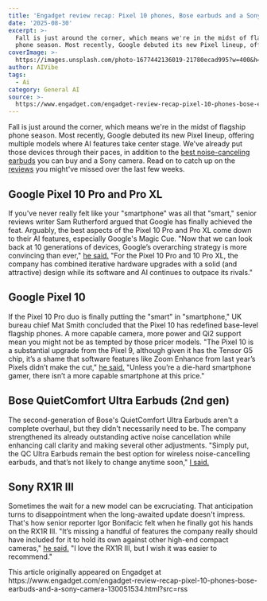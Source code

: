 ```yaml
---
title: 'Engadget review recap: Pixel 10 phones, Bose earbuds and a Sony camera'
date: '2025-08-30'
excerpt: >-
  Fall is just around the corner, which means we're in the midst of flagship
  phone season. Most recently, Google debuted its new Pixel lineup, offering...
coverImage: >-
  https://images.unsplash.com/photo-1677442136019-21780ecad995?w=400&h=200&fit=crop&auto=format
author: AIVibe
tags:
  - Ai
category: General AI
source: >-
  https://www.engadget.com/engadget-review-recap-pixel-10-phones-bose-earbuds-and-a-sony-camera-130051534.html?src=rss
---
```

<p>Fall is just around the corner, which means we're in the midst of flagship phone season. Most recently, Google debuted its new Pixel lineup, offering multiple models where AI features take center stage. We've already put those devices through their paces, in addition to the <a data-i13n="cpos:1;pos:1" href="https://www.engadget.com/audio/headphones/best-noise-canceling-earbuds-150026857.html">best noise-canceling earbuds</a> you can buy and a Sony camera. Read on to catch up on the <a data-i13n="cpos:2;pos:1" href="https://www.engadget.com/reviews/">reviews</a> you might've missed over the last few weeks.</p> 
<h2 id="jump-link-google-pixel-10-pro-and-pro-xl">Google Pixel 10 Pro and Pro XL</h2> 
<p> <core-commerce id="baf0ed76283647d5a9c46dd8919d7f4d" data-type="product-list" data-original-url="https://www.amazon.com/Google-Pixel-Pro-Smartphone-Fast-Charging/dp/B0FFTT2J6N/"></core-commerce></p> 
<p>If you've never really felt like your "smartphone" was all that "smart," senior reviews writer Sam Rutherford argued that Google has finally achieved the feat. Arguably, the best aspects of the Pixel 10 Pro and Pro XL come down to their AI features, especially Google's Magic Cue. "Now that we can look back at 10 generations of devices, Google’s overarching strategy is more convincing than ever," <a data-i13n="cpos:3;pos:1" href="https://www.engadget.com/mobile/smartphones/google-pixel-10-pro-and-pro-xl-review-redefining-the-smart-in-smartphone-170031073.html">he said.</a> "For the Pixel 10 Pro and 10 Pro XL, the company has combined iterative hardware upgrades with a solid (and attractive) design while its software and AI continues to outpace its rivals."</p> <span id="end-legacy-contents"></span> 
<h2 id="jump-link-google-pixel-10">Google Pixel 10</h2> 
<p> <core-commerce id="6101ec556d8c48c9a38a6a82f1f699e6" data-type="product-list" data-original-url="https://www.amazon.com/dp/B0FFTRPM4K/"></core-commerce></p> 
<p>If the Pixel 10 Pro duo is finally putting the "smart" in "smartphone," UK bureau chief Mat Smith concluded that the Pixel 10 has redefined base-level flagship phones. A more capable camera, more power and Qi2 support mean you might not be as tempted by those pricer models. "The Pixel 10 is a substantial upgrade from the Pixel 9, although given it has the Tensor G5 chip, it’s a shame that software features like Zoom Enhance from last year’s Pixels didn’t make the cut," <a data-i13n="cpos:4;pos:1" href="https://www.engadget.com/mobile/smartphones/google-pixel-10-review-170041718.html">he said.</a> "Unless you’re a die-hard smartphone gamer, there isn’t a more capable smartphone at this price."</p> 
<h2 id="jump-link-bose-quietcomfort-ultra-earbuds-2nd-gen">Bose QuietComfort Ultra Earbuds (2nd gen)</h2> 
<p> <core-commerce id="5723e2d1f21e4e33b8f3bab956f6474f" data-type="product-list" data-original-url="https://www.bose.com/p/earbuds/bose-quietcomfort-ultra-earbuds-2nd-gen/QCUE2-HEADPHONEIN.html"></core-commerce></p> 
<p>The second-generation of Bose's QuietComfort Ultra Earbuds aren't a complete overhaul, but they didn't necessarily need to be. The company strengthened its already outstanding active noise cancellation while enhancing call clarity and making several other adjustments. "Simply put, the QC Ultra Earbuds remain the best option for wireless noise-cancelling earbuds, and that’s not likely to change anytime soon," <a data-i13n="cpos:5;pos:1" href="https://www.engadget.com/audio/headphones/bose-quietcomfort-ultra-earbuds-2nd-gen-review-still-a-noise-canceling-powerhouse-153017601.html">I said.</a></p> 
<h2 id="jump-link-sony-rx1r-iii">Sony RX1R III</h2> 
<p> <core-commerce id="6b5786ca9d064ce291c6be489d3dc28d" data-type="product-list" data-original-url="https://www.amazon.com/dp/B0FHM4GDGC"></core-commerce></p> 
<p>Sometimes the wait for a new model can be excruciating. That anticipation turns to disappointment when the long-awaited update doesn't impress. That's how senior reporter Igor Bonifacic felt when he finally got his hands on the RX1R III. "It’s missing a handful of features the company really should have included for it to hold its own against other high-end compact cameras," <a data-i13n="cpos:6;pos:1" href="https://www.engadget.com/cameras/sony-rx1r-iii-review-waiting-10-years-to-be-underwhelmed-160036397.html">he said.</a> "I love the RX1R III, but I wish it was easier to recommend."</p>This article originally appeared on Engadget at https://www.engadget.com/engadget-review-recap-pixel-10-phones-bose-earbuds-and-a-sony-camera-130051534.html?src=rss
